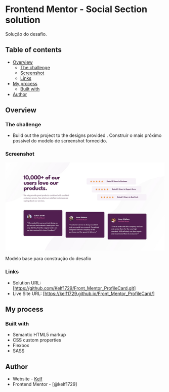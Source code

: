 # Frontend Mentor - Social Section solution

Solução do desafio.

## Table of contents

- [Overview](#overview)
  - [The challenge](#the-challenge)
  - [Screenshot](#screenshot)
  - [Links](#links)
- [My process](#my-process)
  - [Built with](#built-with)
- [Author](#author)

## Overview

### The challenge

- Build out the project to the designs provided
  . Construir o mais próximo possível do modelo de screenshot fornecido.

### Screenshot

![](/design/desktop-design.jpg)

Modelo base para construção do desafio

### Links

- Solution URL: [https://github.com/Kelf1729/Front_Mentor_ProfileCard.git]
- Live Site URL: [https://kelf1729.github.io/Front_Mentor_ProfileCard/]

## My process

### Built with

- Semantic HTML5 markup
- CSS custom properties
- Flexbox
- SASS

## Author

- Website - [Kelf](https://kelf1729.github.io/)
- Frontend Mentor - [@kelf1729]
